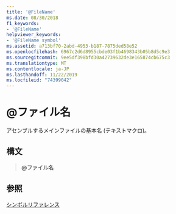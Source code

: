 ```yaml
---
title: '@FileName'
ms.date: 08/30/2018
f1_keywords:
- '@FileName'
helpviewer_keywords:
- '@FileName symbol'
ms.assetid: a713bf70-2abd-4953-b187-7875ded58e52
ms.openlocfilehash: 6967c2d6d8955cbde03f1b4698343b05b8d5c9e3
ms.sourcegitcommit: 9ee5df398bfd30a42739632de3e165874cb675c3
ms.translationtype: MT
ms.contentlocale: ja-JP
ms.lasthandoff: 11/22/2019
ms.locfileid: "74399042"
---
```

# <a name="filename"></a>\@ファイル名

アセンブルするメインファイルの基本名 (テキストマクロ)。

## <a name="syntax"></a>構文

> **\@ファイル名**

## <a name="see-also"></a>参照

[シンボルリファレンス](symbols-reference.md)
